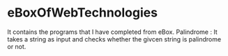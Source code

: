 # eBoxOfWebTechnologies
It contains the programs that I have completed from eBox.
Palindrome : It takes a string as input and checks whether the givcen string is palindrome or not.
